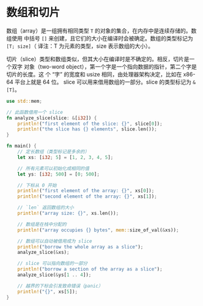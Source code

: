 # 数组和切片

数组（array）是一组拥有相同类型 `T` 的对象的集合，在内存中是连续存储的。数组使用
中括号 `[]` 来创建，且它们的大小在编译时会被确定。数组的类型标记为 `[T; size]`（
译注：T 为元素的类型，size 表示数组的大小）。

切片（slice）类型和数组类似，但其大小在编译时是不确定的。相反，切片是一个双字
对象（two-word object），第一个字是一个指向数据的指针，第二个字是切片的长度。这
个 “字” 的宽度和 usize 相同，由处理器架构决定，比如在 x86-64 平台上就是 64 位。
slice 可以用来借用数组的一部分。slice 的类型标记为 `&[T]`。

```rust
use std::mem;

// 此函数借用一个 slice
fn analyze_slice(slice: &[i32]) {
    println!("first element of the slice: {}", slice[0]);
    println!("the slice has {} elements", slice.len());
}

fn main() {
    // 定长数组（类型标记是多余的）
    let xs: [i32; 5] = [1, 2, 3, 4, 5];

    // 所有元素可以初始化成相同的值
    let ys: [i32; 500] = [0; 500];

    // 下标从 0 开始
    println!("first element of the array: {}", xs[0]);
    println!("second element of the array: {}", xs[1]);

    // `len` 返回数组的大小
    println!("array size: {}", xs.len());

    // 数组是在栈中分配的
    println!("array occupies {} bytes", mem::size_of_val(&xs));

    // 数组可以自动被借用成为 slice
    println!("borrow the whole array as a slice");
    analyze_slice(&xs);

    // slice 可以指向数组的一部分
    println!("borrow a section of the array as a slice");
    analyze_slice(&ys[1 .. 4]);

    // 越界的下标会引发致命错误（panic）
    println!("{}", xs[5]);
}
```
